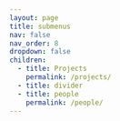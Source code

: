 ```yaml
---
layout: page
title: submenus
nav: false
nav_order: 8
dropdown: false
children:
  - title: Projects
    permalink: /projects/
  - title: divider
  - title: people
    permalink: /people/
---
```

